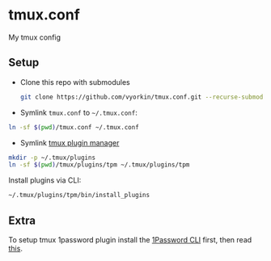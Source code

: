 # tmux.conf

My tmux config

## Setup

* Clone this repo with submodules

  ```sh
  git clone https://github.com/vyorkin/tmux.conf.git --recurse-submodules --depth 1
  ```

* Symlink `tmux.conf` to `~/.tmux.conf`:

```sh
ln -sf $(pwd)/tmux.conf ~/.tmux.conf
```

* Symlink [tmux plugin manager](https://github.com/tmux-plugins/tpm)

```sh
mkdir -p ~/.tmux/plugins
ln -sf $(pwd)/tmux/plugins/tpm ~/.tmux/plugins/tpm
```

Install plugins via CLI:
```sh
~/.tmux/plugins/tpm/bin/install_plugins
```

## Extra

To setup tmux 1password plugin install the
[1Password CLI](https://app-updates.agilebits.com/product_history/CLI) first,
then read [this](https://github.com/yardnsm/tmux-1password#usage).
